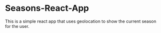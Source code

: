 # Seasons-React-App
This is a simple react app that uses geolocation to show the current season for the user. 

